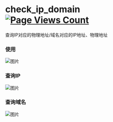 # check_ip_domain [![Page Views Count](https://badges.toozhao.com/badges/01F8SXYE5TPAPFKSYDQDZ2HVAS/green.svg)](https://badges.toozhao.com/stats/01F8SXYE5TPAPFKSYDQDZ2HVAS "Get your own page views count badge on badges.toozhao.com")
查询IP对应的物理地址/域名对应的IP地址、物理地址

### 使用
![图片](https://user-images.githubusercontent.com/39295496/122931519-8cc65100-d39f-11eb-9c67-2b9e42ac653e.png)

### 查询IP
![图片](https://user-images.githubusercontent.com/39295496/122931580-99e34000-d39f-11eb-86a7-92f1ed7a3c84.png)

### 查询域名
![图片](https://user-images.githubusercontent.com/39295496/122931627-a49dd500-d39f-11eb-8b11-5d7a91431258.png)
